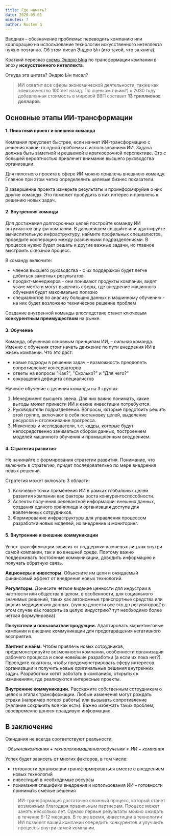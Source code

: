 ```yaml
---
title: Где начать?
date: 2020-05-01
minutes: 7
author: Rustem G
---
```


Вводная – обозначение проблемы: переводить компанию или корпорацию на использование технологии искусственного интеллекта нужно поэтапно. Об этом писал Эндрю Ын (кто такой, что за книга).

Краткий пересказ [схемы Эндрю Ына](https://landing.ai/ai-transformation-playbook/)
по трансформации компании в эпоху __искусственного интеллекта__.

Откуда эта цитата?
Эндрю Ын писал?

> ИИ охватит все сферы экономической деятельности, также как электричество 100 лет назад. По оценкам (чьим?) к 2030 году добавленная стоимость в мировой ВВП составит **13 триллионов долларов**.

## Основные этапы ИИ-трансформации

#### 1. Пилотный проект и внешняя команда

Компания преуспеет быстрее, если начнет ИИ-трансформацию с решения какой-то одной проблемы с использованием ИИ. Задача должна быть заметной и решаемой в краткосрочной перспективе. Это с большей вероятностью привлечет внимание высшего руководства организации.

Для пилотного проекта в сфере ИИ можно привлечь внешнюю команду. Главное при этом четко определелить целевые бизнес показатели.

В завершение проекта измерьте результаты и проинформируйие о них другие команды. Это поможет пробудить в них интерес и привлечь к решению новых задач.

#### 2. Внутренняя команда

Для достижения долгосрочных целей постройте команду ИИ энтузиастов внутри компании. В дальнейшем создайте или адаптируйте вычислительную инфраструктуру, наймите профильных специалистов, проведите кооперацию между различными подразделениями. В процессе нужно будет решать и другие важные задачи, но главное выстроить сквозной процесс.

В команду включите:
- членов высшего руководства - с их поддержкой будет легче добиться заметных результатов
- продакт-менеджеров - они понимают продукты компании, видят узкие места и могут выделить сферы, где внедрение машинного обучения будет максимально полезно
- специалистов по анализу больших данных и машинному обучению - на них будет возложено техническое решение проблем 

Создание внутренной команды впоследствие станет ключевым **конкурентным преимуществом** на рынке.

#### 3. Обучение

Команда, обученная основным принципам ИИ, – сильная команда. Именно с обучения стоит начать движение по пути внедрения ИИ в жизнь компании.
Что это даст:
 - новыe подходы в решении задач 
 – возможность преодолеть сопротивление консерваторов
 - ответы на вопросы "Как?", "Сколько?" и "Для чего?"
 - сокращения дефицита специалистов

Начните обучение с деления команды на 3 группы:
  1. Менеджмент высшего звена. Для них важно понимать, какие выгоды может принести ИИ и какие инвестиции потребуются.
  2. Руководители подразделений. Вопросы, которые предстоить решить этой группе, включают в себя постановку целей, выделение ресурсов и отслеживание прогресса.
  3. Инженеры и исследователи, т.е. кадры, которые будут непосредственно заниматься сбором данных, построением моделей машинного обучения и промышленным внедрением.

#### 4. Стратегия развития

Не начинайте с формирования стратегии развития. Понимание, что включить в стратегию, придет последовательно по мере внедрения новых решений.

Стратегия может включать 3 области:
  1. Ключевые точки применения ИИ в рамках глобальных целей развития компании как факторы роста конкурентоспособности.
  2. Аспекты получения релевантной информации: внешних данных, создания единого хранилища и организация доступа для вовлеченных сотрудников.
  3. Формирование инфраструктуры для управления процессом разработки новых моделей, их внедрение и мониторинг.

#### 5. Внутренние и внешние коммуникации

Успех трансформации зависит от поддержки ключевых лиц как внутри самой компании, так и во внешней среде. Поэтому важно поддерживать постоянные коммуникации, доводить информацию и получать обратную связь.

**Акционеры и инвесторы.** Объясните им цели и ожидаемый финансовый эффект от внедрения новых технологий.

**Регуляторы.** Донесите четкое видение ценности для индустрии в частности или общества в целом, в особенности, для социального значимых решений, таких как автономные транспортные средства или анализ медицинских данных. (нужно донести все это до регуляторов? в этом случае как говорить за целую индустрию? тут необходимо более четкая формулировка)

**Покупатели и пользователи продукции.** Адаптировать маркетинговые кампании и
внешние коммуникации для предотвращения негативного восприятия.

**Хантинг и найм.** Чтобы привлечь новых сотрудников, продемонстрируйте возможности компании, особенности организации рабочего процесса и свои новейшие разработки (а если их пока нет?). Проводите хакатоны, чтобы продемонстрировать сферу интересов организации и получить новые оригинальные решения внутренних задач. Разработчки хотят работать в компаниях, открытых к изменениям, где реализуются интересные проекты.

**Внутренние коммуникации.** Расскажите собственным сотрудникам о целях и этапах трансформации. Любые изменения могут рождать страхи (например потеря работы) или вызывать сопротивление (желание сохранить все как есть). Важно избежать таких проблем, своевременно донося правдивую информацию.

## В заключение

Ожидания не всегда соответствуют реальности.

$$ Обычная компания + технологии машинного обучения \ne ИИ-компания $$

Успех будет зависеть от многих факторов, в том числе:
  - готовности организации трансформироваться вместе с внедрением новых технологий
  - инвестиций в необходимые ресурсы
  - понимания специфики внедрения и использования ИИ
  – готовности принимать смелые решения

> ИИ-трансформация достаточно сложный процесс, который станет возможным благодаря правильным партнерам. Процесс может занять несколько лет. Однако первые результаты можно ожидать в течение 6-12 месяцев. В то же время, инвестиции в технологии ИИ позволят вашей компании опередить конкурентов и улучшить процессы внутри самой компании.
